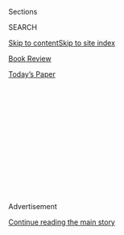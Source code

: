 <div id="app">

<div>

<div>

<div>

<div class="NYTAppHideMasthead css-1q2w90k e1suatyy0">

<div class="section css-ui9rw0 e1suatyy2">

<div class="css-eph4ug er09x8g0">

<div class="css-6n7j50">

</div>

<span class="css-1dv1kvn">Sections</span>

<div class="css-10488qs">

<span class="css-1dv1kvn">SEARCH</span>

</div>

[Skip to content](#site-content)[Skip to site index](#site-index)

</div>

<div id="masthead-section-label" class="css-1wr3we4 eaxe0e00">

[Book
Review](https://www.nytimes.com/section/books/review)

</div>

<div class="css-10698na e1huz5gh0">

</div>

</div>

<div id="masthead-bar-one" class="section hasLinks css-15hmgas e1csuq9d3">

<div class="css-uqyvli e1csuq9d0">

</div>

<div class="css-1uqjmks e1csuq9d1">

</div>

<div class="css-9e9ivx">

[](https://myaccount.nytimes.com/auth/login?response_type=cookie&client_id=vi)

</div>

<div class="css-1bvtpon e1csuq9d2">

[Today’s
Paper](https://www.nytimes.com/section/todayspaper)

</div>

</div>

</div>

</div>

<div data-aria-hidden="false">

<div id="site-content" data-role="main">

<div>

<div class="css-1aor85t" style="opacity:0.000000001;z-index:-1;visibility:hidden">

<div class="css-1hqnpie">

<div class="css-epjblv">

<span class="css-17xtcya">[Book
Review](/section/books/review)</span><span class="css-x15j1o">|</span><span class="css-fwqvlz">A
Troubled Artist’s Death Proves as Unknowable as Her
Life</span>

</div>

<div class="css-k008qs">

<div class="css-1iwv8en">

<span class="css-18z7m18"></span>

<div>

</div>

</div>

<span class="css-1n6z4y">https://nyti.ms/2EQdZGR</span>

<div class="css-1705lsu">

<div class="css-4xjgmj">

<div class="css-4skfbu" data-role="toolbar" data-aria-label="Social Media Share buttons, Save button, and Comments Panel with current comment count" data-testid="share-tools">

  - 
  - 
  - 
  - 
    
    <div class="css-6n7j50">
    
    </div>

  - 

</div>

</div>

</div>

</div>

</div>

</div>

<div id="NYT_TOP_BANNER_REGION" class="css-13pd83m">

</div>

<div id="top-wrapper" class="css-1sy8kpn">

<div id="top-slug" class="css-l9onyx">

Advertisement

</div>

[Continue reading the main
story](#after-top)

<div class="ad top-wrapper" style="text-align:center;height:100%;display:block;min-height:250px">

<div id="top" class="place-ad" data-position="top" data-size-key="top">

</div>

</div>

<div id="after-top">

</div>

</div>

<div id="sponsor-wrapper" class="css-1hyfx7x">

<div id="sponsor-slug" class="css-19vbshk">

Supported by

</div>

[Continue reading the main
story](#after-sponsor)

<div id="sponsor" class="ad sponsor-wrapper" style="text-align:center;height:100%;display:block">

</div>

<div id="after-sponsor">

</div>

</div>

Nonfiction

<div class="css-1vkm6nb ehdk2mb0">

# A Troubled Artist’s Death Proves as Unknowable as Her Life

</div>

<div class="css-79elbk" data-testid="photoviewer-wrapper">

<div class="css-z3e15g" data-testid="photoviewer-wrapper-hidden">

</div>

<div class="css-1a48zt4 ehw59r15" data-testid="photoviewer-children">

![<span class="css-16f3y1r e13ogyst0" data-aria-hidden="true">Betsy
Bonner, left, and her sister, Nancy a.k.a. Atlantis Black, photographed
by their mother, Marybeth Bonner, in
2000.</span><span class="css-cnj6d5 e1z0qqy90" itemprop="copyrightHolder"><span class="css-1ly73wi e1tej78p0">Credit...</span><span><span>Marybeth
Bonner</span></span></span>](https://static01.nyt.com/images/2020/08/04/books/review/04schaitkin/04schaitkin-articleLarge.jpg?quality=75&auto=webp&disable=upscale)

</div>

</div>

<div class="css-170u9t6">

<div class="css-u7fh8e">

<div class="css-79elbk">

Buy Book<span data-aria-hidden="true">
    ▾</span>

  - [Amazon](https://www.amazon.com/gp/search?index=books&tag=NYTBSREV-20&field-keywords=The+Book+of+Atlantis+Black+Betsy+Bonner)
  - [Apple
    Books](https://du-gae-books-dot-nyt-du-prd.appspot.com/buy?title=The+Book+of+Atlantis+Black&author=Betsy+Bonner)
  - [Barnes and
    Noble](https://www.anrdoezrs.net/click-7990613-11819508?url=https%3A%2F%2Fwww.barnesandnoble.com%2Fw%2F%3Fean%3D9781947793774)
  - [Books-A-Million](https://www.anrdoezrs.net/click-7990613-35140?url=https%3A%2F%2Fwww.booksamillion.com%2Fp%2FThe%2BBook%2Bof%2BAtlantis%2BBlack%2FBetsy%2BBonner%2F9781947793774)
  - [Bookshop](https://bookshop.org/a/3546/9781947793774)
  - [Indiebound](https://www.indiebound.org/book/9781947793774?aff=NYT)

</div>

When you purchase an independently reviewed book through our site, we
earn an affiliate commission.

</div>

</div>

<div class="css-xt80pu e12qa4dv0">

<div class="css-18e8msd">

<div class="css-vp77d3 epjyd6m0">

<div class="css-1baulvz">

By <span class="css-1baulvz last-byline" itemprop="name">Alexis
Schaitkin</span>

</div>

</div>

  - 
    
    <div class="css-ld3wwf e16638kd2">
    
    Aug. 4, 2020Updated <span class="css-epvm6">12:55 p.m.
    ET</span>
    
    </div>

  - 
    
    <div class="css-4xjgmj">
    
    <div class="css-pvvomx" data-role="toolbar" data-aria-label="Social Media Share buttons, Save button, and Comments Panel with current comment count" data-testid="share-tools">
    
      - 
      - 
      - 
      - 
        
        <div class="css-6n7j50">
        
        </div>
    
      - 
    
    </div>
    
    </div>

</div>

</div>

<div class="section meteredContent css-1r7ky0e" name="articleBody" itemprop="articleBody">

<div class="css-1fanzo5 StoryBodyCompanionColumn">

<div class="css-53u6y8">

**THE BOOK OF ATLANTIS BLACK**  
**The Search for a Sister Gone Missing**  
By Betsy Bonner

When we meet Atlantis Black in 2002, she is onstage, an up-and-coming
musician performing at the Sidewalk Café in New York City’s East
Village. Atlantis “tossed her head like a horse assailed by flies” as
she sang about “sex, drugs and a love of pain, death and
transformation.” Watching Atlantis from the crowd is her younger
sister, Betsy. The scene elegantly establishes the dynamic at the core
of Betsy Bonner’s haunting, mind-bending memoir: Atlantis as the
charismatic, troubled performer; Betsy the stable observer, witnessing
her sister’s life unfold.

Six years later, a body is found in a Tijuana hotel room with Atlantis’s
identification. The death looks like an accidental overdose, but
inconsistencies pile up. The autopsy photographs do not appear to match
the body Betsy’s mother identifies at the morgue. Are the toxicology
reports forged? Could Atlantis still be alive? “The Book of Atlantis
Black” traces Bonner’s search for the truth. It is also a wrenching
portrait of Atlantis and her role in Bonner’s life.

<div class="css-79elbk" data-testid="photoviewer-wrapper">

<div class="css-z3e15g" data-testid="photoviewer-wrapper-hidden">

</div>

<div class="css-1a48zt4 ehw59r15" data-testid="photoviewer-children">

<div class="css-zgakxe erfvjey0">

<span class="css-1ly73wi e1tej78p0">Image</span>

<div class="css-zjzyr8">

<div data-testid="lazyimage-container" style="height:597.4px">

</div>

</div>

</div>

</div>

</div>

From an early age, the sisters seem bound for different fates. Nancy
(who changed her name to Atlantis at 17) is molested by a neighbor at
age 8. At 13 she cuts her wrists and begins taking antidepressants. By
her mid-20s she’s addicted to painkillers and suffering from panic
attacks. When Atlantis attempts suicide in 1998, Betsy is studying
abroad at Oxford. When Atlantis spends a week in jail on a prescription
drug fraud charge, Betsy is “island-hopping” during a teaching gig in
Greece. “That was just how life went for us,” Bonner writes in
hindsight. “Our destinies were already written.”

</div>

</div>

<div class="css-1fanzo5 StoryBodyCompanionColumn">

<div class="css-53u6y8">

Bonner constructs much of her memoir from Atlantis’s emails, Facebook
updates, interviews, Craigslist ads, voice mail messages and song
lyrics. This collage captures both Atlantis’s mesmerizing voice and her
instability; the Facebook updates — *Atlantis is …, Atlantis is …* — are
incantatory, spellbinding. Bonner’s narrative choice to follow many of
these extracts with her reactions as she experienced them in the moment
can sometimes be more compelling in conception than in execution. After
a Facebook message in which Atlantis brags, “Oh honey, I run a whole
cartel from Barstow to Bejing \[*sic*\],” Bonner’s response — “She was
obviously kidding, pretending to be some big-time drug dealer” — feels
at once logically superfluous and emotionally insufficient. Bonner’s
interjections throughout Atlantis’s searing “final will and testament”
(“I couldn’t imagine sending Atlantis’s jacket to her first adult
therapist”) douse much of that document’s fire. But if this strategy
frustrates, it also provokes, refusing to supply the aestheticized
reflections upon trauma that readers may expect, even crave.

Keeping the reader close to her real-time perspective also allows Bonner
to pull off a riveting balancing act in the memoir’s final third, when
we find ourselves on increasingly unsteady ground, forced to ask with
each new twist: Is this a veritable true-crime investigation? Or is
Betsy — and are we — merely “obsessing over details and typos … doing
everything I could to avoid the truth”? As a medical examiner writes to
her, “You’ve inlaid your obsession into the frame of writing a book.”

Much earlier in the story, Betsy and Nancy and their mother go on a
cross-country road trip. At a Super 8 in New Mexico, Nancy and their
mother — a fascinating figure, vulnerable and cruel — bond over their
struggles with mental illness; the mother eventually commits suicide
too. That night, Nancy bestows upon her sister a nickname that
reverberates across this memoir: “Lucky Betsy.” What does it mean to be
lucky, to be spared, when such luck carries with it the burden of
bearing witness? In the end, Bonner is the only one who can tell this
story, because she is the only one who survives it.

</div>

</div>

</div>

<div>

</div>

<div>

</div>

<div>

</div>

<div>

<div id="bottom-wrapper" class="css-1ede5it">

<div id="bottom-slug" class="css-l9onyx">

Advertisement

</div>

[Continue reading the main
story](#after-bottom)

<div id="bottom" class="ad bottom-wrapper" style="text-align:center;height:100%;display:block;min-height:90px">

</div>

<div id="after-bottom">

</div>

</div>

</div>

</div>

</div>

## Site Index

<div>

</div>

## Site Information Navigation

  - [© <span>2020</span> <span>The New York Times
    Company</span>](https://help.nytimes.com/hc/en-us/articles/115014792127-Copyright-notice)

<!-- end list -->

  - [NYTCo](https://www.nytco.com/)
  - [Contact
    Us](https://help.nytimes.com/hc/en-us/articles/115015385887-Contact-Us)
  - [Work with us](https://www.nytco.com/careers/)
  - [Advertise](https://nytmediakit.com/)
  - [T Brand Studio](http://www.tbrandstudio.com/)
  - [Your Ad
    Choices](https://www.nytimes.com/privacy/cookie-policy#how-do-i-manage-trackers)
  - [Privacy](https://www.nytimes.com/privacy)
  - [Terms of
    Service](https://help.nytimes.com/hc/en-us/articles/115014893428-Terms-of-service)
  - [Terms of
    Sale](https://help.nytimes.com/hc/en-us/articles/115014893968-Terms-of-sale)
  - [Site
    Map](https://spiderbites.nytimes.com)
  - [Help](https://help.nytimes.com/hc/en-us)
  - [Subscriptions](https://www.nytimes.com/subscription?campaignId=37WXW)

</div>

</div>

</div>

</div>
